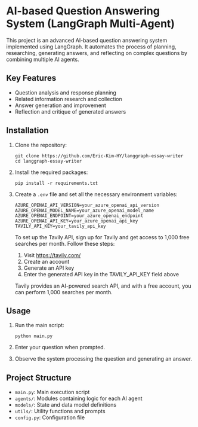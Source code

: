 # AI-based Question Answering System (LangGraph Multi-Agent)

This project is an advanced AI-based question answering system implemented using LangGraph. It automates the process of planning, researching, generating answers, and reflecting on complex questions by combining multiple AI agents.

## Key Features

- Question analysis and response planning
- Related information research and collection
- Answer generation and improvement
- Reflection and critique of generated answers

## Installation

1. Clone the repository:
   ```
   git clone https://github.com/Eric-Kim-HY/langgraph-essay-writer
   cd langgraph-essay-writer
   ```

2. Install the required packages:
   ```
   pip install -r requirements.txt
   ```

3. Create a `.env` file and set all the necessary environment variables:
   ```
   AZURE_OPENAI_API_VERSION=your_azure_openai_api_version
   AZURE_OPENAI_MODEL_NAME=your_azure_openai_model_name
   AZURE_OPENAI_ENDPOINT=your_azure_openai_endpoint
   AZURE_OPENAI_API_KEY=your_azure_openai_api_key
   TAVILY_API_KEY=your_tavily_api_key
   ```

   To set up the Tavily API, sign up for Tavily and get access to 1,000 free searches per month. Follow these steps:

   1. Visit https://tavily.com/
   2. Create an account
   3. Generate an API key
   4. Enter the generated API key in the TAVILY_API_KEY field above

   Tavily provides an AI-powered search API, and with a free account, you can perform 1,000 searches per month.

## Usage

1. Run the main script:
   ```
   python main.py
   ```

2. Enter your question when prompted.

3. Observe the system processing the question and generating an answer.

## Project Structure

- `main.py`: Main execution script
- `agents/`: Modules containing logic for each AI agent
- `models/`: State and data model definitions
- `utils/`: Utility functions and prompts
- `config.py`: Configuration file
